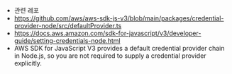 
- 관련 레포
- https://github.com/aws/aws-sdk-js-v3/blob/main/packages/credential-provider-node/src/defaultProvider.ts
- https://docs.aws.amazon.com/sdk-for-javascript/v3/developer-guide/setting-credentials-node.html
- AWS SDK for JavaScript V3 provides a default credential provider chain in Node.js, so you are not required to supply a credential provider explicitly.
